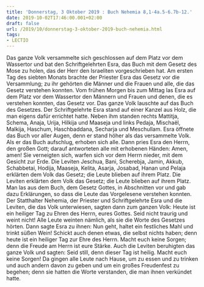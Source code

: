 ```yaml
---
title: 'Donnerstag, 3 Oktober 2019 : Buch Nehemia 8,1-4a.5-6.7b-12.'
date: 2019-10-02T17:46:00.001+02:00
draft: false
url: /2019/10/donnerstag-3-oktober-2019-buch-nehemia.html
tags: 
- LECTIO
---
```


Das ganze Volk versammelte sich geschlossen auf dem Platz vor dem Wassertor und bat den Schriftgelehrten Esra, das Buch mit dem Gesetz des Mose zu holen, das der Herr den Israeliten vorgeschrieben hat. Am ersten Tag des siebten Monats brachte der Priester Esra das Gesetz vor die Versammlung; zu ihr gehörten die Männer und die Frauen und alle, die das Gesetz verstehen konnten. Vom frühen Morgen bis zum Mittag las Esra auf dem Platz vor dem Wassertor den Männern und Frauen und denen, die es verstehen konnten, das Gesetz vor. Das ganze Volk lauschte auf das Buch des Gesetzes. Der Schriftgelehrte Esra stand auf einer Kanzel aus Holz, die man eigens dafür errichtet hatte. Neben ihm standen rechts Mattitja, Schema, Anaja, Urija, Hilkija und Maaseja und links Pedaja, Mischaël, Malkija, Haschum, Haschbaddana, Secharja und Meschullam. Esra öffnete das Buch vor aller Augen, denn er stand höher als das versammelte Volk. Als er das Buch aufschlug, erhoben sich alle. Dann pries Esra den Herrn, den großen Gott; darauf antworteten alle mit erhobenen Händen: Amen, amen! Sie verneigten sich, warfen sich vor dem Herrn nieder, mit dem Gesicht zur Erde. Die Leviten Jeschua, Bani, Scherebja, Jamin, Akkub, Schabbetai, Hodija, Maaseja, Kelita, Asarja, Josabad, Hanan und Pelaja erklärten dem Volk das Gesetz; die Leute blieben auf ihrem Platz. Die Leviten erklärten dem Volk das Gesetz; die Leute blieben auf ihrem Platz. Man las aus dem Buch, dem Gesetz Gottes, in Abschnitten vor und gab dazu Erklärungen, so dass die Leute das Vorgelesene verstehen konnten. Der Statthalter Nehemia, der Priester und Schriftgelehrte Esra und die Leviten, die das Volk unterwiesen, sagten dann zum ganzen Volk: Heute ist ein heiliger Tag zu Ehren des Herrn, eures Gottes. Seid nicht traurig und weint nicht! Alle Leute weinten nämlich, als sie die Worte des Gesetzes hörten. Dann sagte Esra zu ihnen: Nun geht, haltet ein festliches Mahl und trinkt süßen Wein! Schickt auch denen etwas, die selbst nichts haben; denn heute ist ein heiliger Tag zur Ehre des Herrn. Macht euch keine Sorgen; denn die Freude am Herrn ist eure Stärke. Auch die Leviten beruhigten das ganze Volk und sagten: Seid still, denn dieser Tag ist heilig. Macht euch keine Sorgen! Da gingen alle Leute nach Hause, um zu essen und zu trinken und auch andern davon zu geben und um ein großes Freudenfest zu begehen; denn sie hatten die Worte verstanden, die man ihnen verkündet hatte.